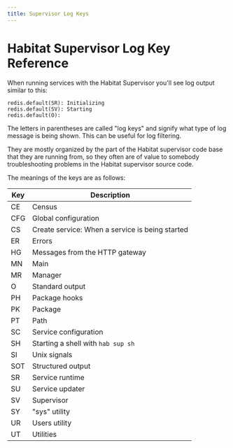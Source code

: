 ```yaml
---
title: Supervisor Log Keys
---
```


# Habitat Supervisor Log Key Reference

When running services with the Habitat Supervisor you'll see log output similar
to this:

~~~
redis.default(SR): Initializing
redis.default(SV): Starting
redis.default(O):
~~~

The letters in parentheses are called "log keys" and signify what type of log
message is being shown. This can be useful for log filtering.

They are mostly organized by the part of the Habitat supervisor code base that
they are running from, so they often are of value to somebody troubleshooting
problems in the Habitat supervisor source code.

The meanings of the keys are as follows:

| Key | Description |
|-----|-------------|
| CE | Census |
| CFG | Global configuration |
| CS | Create service: When a service is being started |
| ER| Errors |
| HG | Messages from the HTTP gateway |
| MN | Main |
| MR | Manager |
| O | Standard output |
| PH | Package hooks |
| PK | Package |
| PT | Path |
| SC | Service configuration |
| SH | Starting a shell with `hab sup sh` |
| SI | Unix signals |
| SOT | Structured output |
| SR | Service runtime |
| SU | Service updater |
| SV | Supervisor |
| SY | "sys" utility |
| UR | Users utility |
| UT | Utilities |
